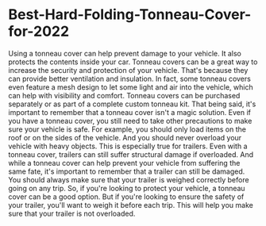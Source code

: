 # Best-Hard-Folding-Tonneau-Cover-for-2022
Using a tonneau cover can help prevent damage to your vehicle. It also protects the contents inside your car.  Tonneau covers can be a great way to increase the security and protection of your vehicle. That's because they can provide better ventilation and insulation. In fact, some tonneau covers even feature a mesh design to let some light and air into the vehicle, which can help with visibility and comfort. Tonneau covers can be purchased separately or as part of a complete custom tonneau kit.  That being said, it's important to remember that a tonneau cover isn't a magic solution. Even if you have a tonneau cover, you still need to take other precautions to make sure your vehicle is safe. For example, you should only load items on the roof or on the sides of the vehicle. And you should never overload your vehicle with heavy objects.  This is especially true for trailers. Even with a tonneau cover, trailers can still suffer structural damage if overloaded. And while a tonneau cover can help prevent your vehicle from suffering the same fate, it's important to remember that a trailer can still be damaged. You should always make sure that your trailer is weighed correctly before going on any trip.  So, if you're looking to protect your vehicle, a tonneau cover can be a good option. But if you're looking to ensure the safety of your trailer, you'll want to weigh it before each trip. This will help you make sure that your trailer is not overloaded.
